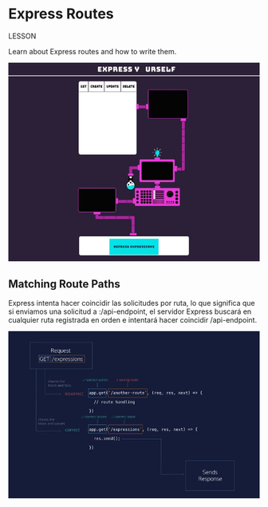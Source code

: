 # Express Routes

LESSON

Learn about Express routes and how to write them.

![drawing](URSELF.JPG)

## Matching Route Paths

Express intenta hacer coincidir las solicitudes por ruta, lo que significa que si enviamos una solicitud a <server address>:<port number>/api-endpoint, el servidor Express buscará en cualquier ruta registrada en orden e intentará hacer coincidir /api-endpoint.

![drawing](REQUEST.JPG)
